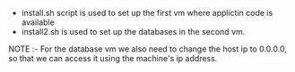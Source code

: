 - install.sh script is used to set up the first vm where applictin code is available
- install2.sh is used to set up the databases in the second vm.

NOTE :- 
For the database vm we also need to change the host ip to 0.0.0.0, so that we can access it using the machine's ip address.
